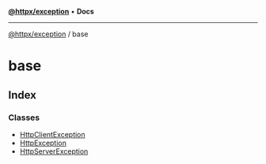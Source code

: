 [**@httpx/exception**](../README.md) • **Docs**

---

[@httpx/exception](../README.md) / base

# base

## Index

### Classes

- [HttpClientException](classes/HttpClientException.md)
- [HttpException](classes/HttpException.md)
- [HttpServerException](classes/HttpServerException.md)
